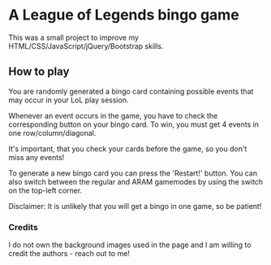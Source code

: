 # A League of Legends bingo game

This was a small project to improve my HTML/CSS/JavaScript/jQuery/Bootstrap skills.

## How to play
You are randomly generated a bingo card containing possible events that may occur in your LoL play session.

Whenever an event occurs in the game, you have to check the corresponding button on your bingo card. To win, you must get 4 events in one row/column/diagonal.

It's important, that you check your cards before the game, so you don't miss any events!

To generate a new bingo card you can press the 'Restart!' button.
You can also switch between the regular and ARAM gamemodes by using the switch on the top-left corner.

Disclaimer: It is unlikely that you will get a bingo in one game, so be patient!


### Credits
I do not own the background images used in the page and I am willing to credit the authors - reach out to me!